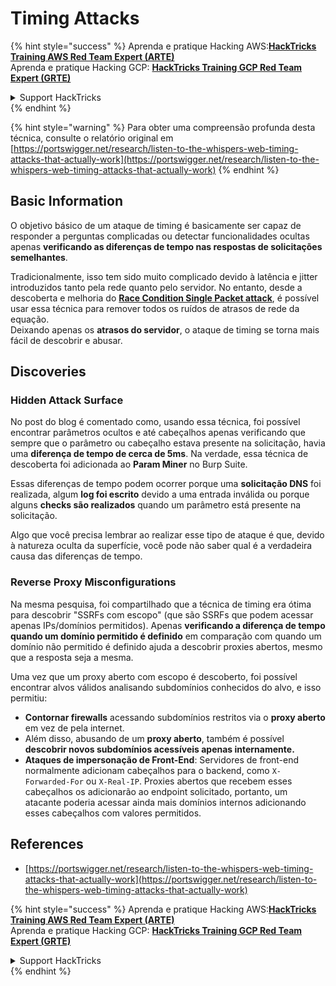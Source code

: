 # Timing Attacks

{% hint style="success" %}
Aprenda e pratique Hacking AWS:<img src="../.gitbook/assets/arte.png" alt="" data-size="line">[**HackTricks Training AWS Red Team Expert (ARTE)**](https://training.hacktricks.xyz/courses/arte)<img src="../.gitbook/assets/arte.png" alt="" data-size="line">\
Aprenda e pratique Hacking GCP: <img src="../.gitbook/assets/grte.png" alt="" data-size="line">[**HackTricks Training GCP Red Team Expert (GRTE)**<img src="../.gitbook/assets/grte.png" alt="" data-size="line">](https://training.hacktricks.xyz/courses/grte)

<details>

<summary>Support HackTricks</summary>

* Confira os [**planos de assinatura**](https://github.com/sponsors/carlospolop)!
* **Junte-se ao** 💬 [**grupo do Discord**](https://discord.gg/hRep4RUj7f) ou ao [**grupo do telegram**](https://t.me/peass) ou **siga**-nos no **Twitter** 🐦 [**@hacktricks\_live**](https://twitter.com/hacktricks\_live)**.**
* **Compartilhe truques de hacking enviando PRs para os repositórios do** [**HackTricks**](https://github.com/carlospolop/hacktricks) e [**HackTricks Cloud**](https://github.com/carlospolop/hacktricks-cloud).

</details>
{% endhint %}

{% hint style="warning" %}
Para obter uma compreensão profunda desta técnica, consulte o relatório original em [https://portswigger.net/research/listen-to-the-whispers-web-timing-attacks-that-actually-work](https://portswigger.net/research/listen-to-the-whispers-web-timing-attacks-that-actually-work)
{% endhint %}

## Basic Information

O objetivo básico de um ataque de timing é basicamente ser capaz de responder a perguntas complicadas ou detectar funcionalidades ocultas apenas **verificando as diferenças de tempo nas respostas de solicitações semelhantes**.

Tradicionalmente, isso tem sido muito complicado devido à latência e jitter introduzidos tanto pela rede quanto pelo servidor. No entanto, desde a descoberta e melhoria do [**Race Condition Single Packet attack**](race-condition.md#http-2-single-packet-attack-vs.-http-1.1-last-byte-synchronization), é possível usar essa técnica para remover todos os ruídos de atrasos de rede da equação.\
Deixando apenas os **atrasos do servidor**, o ataque de timing se torna mais fácil de descobrir e abusar.

## Discoveries

### Hidden Attack Surface

No post do blog é comentado como, usando essa técnica, foi possível encontrar parâmetros ocultos e até cabeçalhos apenas verificando que sempre que o parâmetro ou cabeçalho estava presente na solicitação, havia uma **diferença de tempo de cerca de 5ms**. Na verdade, essa técnica de descoberta foi adicionada ao **Param Miner** no Burp Suite.

Essas diferenças de tempo podem ocorrer porque uma **solicitação DNS** foi realizada, algum **log foi escrito** devido a uma entrada inválida ou porque alguns **checks são realizados** quando um parâmetro está presente na solicitação.

Algo que você precisa lembrar ao realizar esse tipo de ataque é que, devido à natureza oculta da superfície, você pode não saber qual é a verdadeira causa das diferenças de tempo.

### Reverse Proxy Misconfigurations

Na mesma pesquisa, foi compartilhado que a técnica de timing era ótima para descobrir "SSRFs com escopo" (que são SSRFs que podem acessar apenas IPs/domínios permitidos). Apenas **verificando a diferença de tempo quando um domínio permitido é definido** em comparação com quando um domínio não permitido é definido ajuda a descobrir proxies abertos, mesmo que a resposta seja a mesma.

Uma vez que um proxy aberto com escopo é descoberto, foi possível encontrar alvos válidos analisando subdomínios conhecidos do alvo, e isso permitiu:

* **Contornar firewalls** acessando subdomínios restritos via o **proxy aberto** em vez de pela internet.
* Além disso, abusando de um **proxy aberto**, também é possível **descobrir novos subdomínios acessíveis apenas internamente.**
* **Ataques de impersonação de Front-End**: Servidores de front-end normalmente adicionam cabeçalhos para o backend, como `X-Forwarded-For` ou `X-Real-IP`. Proxies abertos que recebem esses cabeçalhos os adicionarão ao endpoint solicitado, portanto, um atacante poderia acessar ainda mais domínios internos adicionando esses cabeçalhos com valores permitidos.

## References

* [https://portswigger.net/research/listen-to-the-whispers-web-timing-attacks-that-actually-work](https://portswigger.net/research/listen-to-the-whispers-web-timing-attacks-that-actually-work)

{% hint style="success" %}
Aprenda e pratique Hacking AWS:<img src="../.gitbook/assets/arte.png" alt="" data-size="line">[**HackTricks Training AWS Red Team Expert (ARTE)**](https://training.hacktricks.xyz/courses/arte)<img src="../.gitbook/assets/arte.png" alt="" data-size="line">\
Aprenda e pratique Hacking GCP: <img src="../.gitbook/assets/grte.png" alt="" data-size="line">[**HackTricks Training GCP Red Team Expert (GRTE)**<img src="../.gitbook/assets/grte.png" alt="" data-size="line">](https://training.hacktricks.xyz/courses/grte)

<details>

<summary>Support HackTricks</summary>

* Confira os [**planos de assinatura**](https://github.com/sponsors/carlospolop)!
* **Junte-se ao** 💬 [**grupo do Discord**](https://discord.gg/hRep4RUj7f) ou ao [**grupo do telegram**](https://t.me/peass) ou **siga**-nos no **Twitter** 🐦 [**@hacktricks\_live**](https://twitter.com/hacktricks\_live)**.**
* **Compartilhe truques de hacking enviando PRs para os repositórios do** [**HackTricks**](https://github.com/carlospolop/hacktricks) e [**HackTricks Cloud**](https://github.com/carlospolop/hacktricks-cloud).

</details>
{% endhint %}
